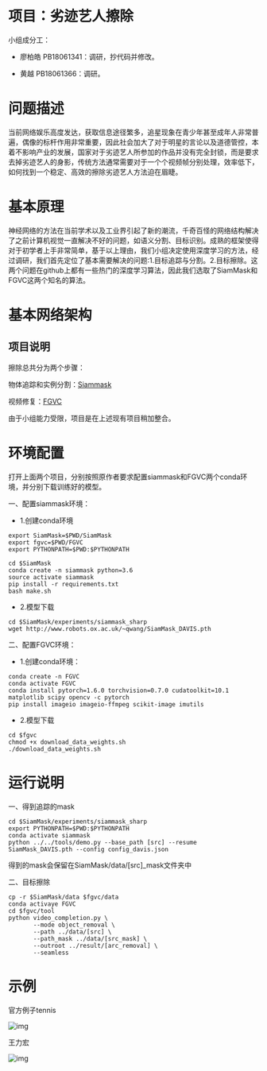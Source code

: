 # 项目：劣迹艺人擦除
小组成分工：

 - 廖柏皓 PB18061341：调研，抄代码并修改。

 - 黄越  PB18061366：调研。
 
# 问题描述

当前网络娱乐高度发达，获取信息途径繁多，追星现象在青少年甚至成年人非常普遍，偶像的标杆作用非常重要，因此社会加大了对于明星的言论以及道德管控，本着不影响产业的发展，国家对于劣迹艺人所参加的作品并没有完全封锁，而是要求去掉劣迹艺人的身影，传统方法通常需要对于一个个视频帧分别处理，效率低下，如何找到一个稳定、高效的擦除劣迹艺人方法迫在眉睫。	
 
# 基本原理
 神经网络的方法在当前学术以及工业界引起了新的潮流，千奇百怪的网络结构解决了之前计算机视觉一直解决不好的问题，如语义分割、目标识别。成熟的框架使得对于初学者上手非常简单，基于以上理由，我们小组决定使用深度学习的方法，经过调研，我们首先定位了基本需要解决的问题:1.目标追踪与分割。2.目标擦除。这两个问题在github上都有一些热门的深度学习算法，因此我们选取了SiamMask和FGVC这两个知名的算法。
 
# 基本网络架构 
##  项目说明
擦除总共分为两个步骤：

物体追踪和实例分割：[Siammask](https://github.com/foolwood/SiamMask)

视频修复：[FGVC](https://github.com/lbh666/FGVC)

由于小组能力受限，项目是在上述现有项目稍加整合。

# 环境配置

打开上面两个项目，分别按照原作者要求配置siammask和FGVC两个conda环境，并分别下载训练好的模型。

一、配置siammask环境：
- 1.创建conda环境
```shell
export SiamMask=$PWD/SiamMask
export fgvc=$PWD/FGVC
export PYTHONPATH=$PWD:$PYTHONPATH

cd $SiamMask
conda create -n siammask python=3.6
source activate siammask
pip install -r requirements.txt
bash make.sh
```
- 2.模型下载
```
cd $SiamMask/experiments/siammask_sharp
wget http://www.robots.ox.ac.uk/~qwang/SiamMask_DAVIS.pth
```

二、配置FGVC环境：
- 1.创建conda环境：
```
conda create -n FGVC
conda activate FGVC
conda install pytorch=1.6.0 torchvision=0.7.0 cudatoolkit=10.1 matplotlib scipy opencv -c pytorch
pip install imageio imageio-ffmpeg scikit-image imutils
```
- 2.模型下载
```
cd $fgvc
chmod +x download_data_weights.sh
./download_data_weights.sh
```

# 运行说明
一、得到追踪的mask
```
cd $SiamMask/experiments/siammask_sharp
export PYTHONPATH=$PWD:$PYTHONPATH
conda activate siammask
python ../../tools/demo.py --base_path [src] --resume SiamMask_DAVIS.pth --config config_davis.json
```
  得到的mask会保留在SiamMask/data/\[src\]_mask文件夹中

二、目标擦除
```
cp -r $SiamMask/data $fgvc/data
conda activaye FGVC
cd $fgvc/tool
python video_completion.py \
       --mode object_removal \
       --path ../data/[src] \
       --path_mask ../data/[src_mask] \
       --outroot ../result/[arc_removal] \
       --seamless
```
# 示例
官方例子tennis

![img](https://github.com/USTC-Computer-Vision-2021/LBH_HY_video-completion/blob/main/example/tennis.gif)

王力宏

![img](https://github.com/USTC-Computer-Vision-2021/LBH_HY_video-completion/blob/main/example/leehom.gif)
